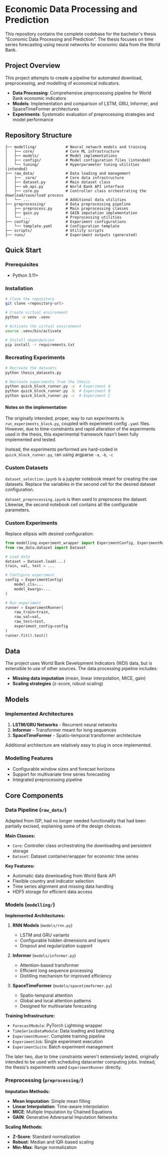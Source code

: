 # Economic Data Processing and Prediction

This repository contains the complete codebase for the bachelor's thesis "Economic Data Processing and Prediction". The thesis focuses on time series forecasting using neural networks for economic data from the World Bank.

## Project Overview

This project attempts to create a pipeline for automated download, preprocessing, and modelling of economical indicators.

- **Data Processing**: Comprehensive preprocessing pipeline for World Bank economic indicators
- **Models**: Implementation and comparison of LSTM, GRU, Informer, and SpaceTimeFormer architectures
- **Experiments**: Systematic evaluation of preprocessing strategies and model performance

## Repository Structure

```
├── modelling/             # Neural network models and training
│   ├── core/              # Core ML infrastructure
│   ├── models/            # Model implementations
│   ├── configs/           # Model configuration files (intended)
│   └── tuning/            # Hyperparameter tuning utilities (intended)
├── raw_data/              # Data loading and management
│   ├── _core/             # Core data infrastructure
│   ├── dataset.py         # Main dataset class
│   ├── wb_api.py          # World Bank API interface
│   ├── core.py            # Controller class orchestrating the download/save/load process
│   └── ...                # Additional data utilities
├── preprocessing/         # Data preprocessing pipeline
│   ├── preprocess.py      # Main preprocessing classes
│   ├── gain.py            # GAIN imputation implementation
│   └── ...                # Preprocessing utilities
├── config/                # Experiment configurations
│   └── template.yaml      # Configuration template
├── scripts/               # Utility scripts
├── runs/                  # Experiment outputs (generated)
```

## Quick Start

### Prerequisites

- Python 3.11+

### Installation

```bash
# Clone the repository
git clone <repository-url>

# Create virtual environment
python -m venv .venv

# Activate the virtual environment
source .venv/bin/activate

# Install dependencies
pip install -r requirements.txt
```

### Recreating Experiments

```bash
# Recreate the datasets
python thesis_datasets.py

# Recreate experiments from the thesis
python quick_block_runner.py -a  # Experiment A
python quick_block_runner.py -b  # Experiment B  
python quick_block_runner.py -c  # Experiment C
```

#### Notes on the implementation

The originally intended, proper, way to run experiments is `run_experiments_block.py`, coupled with experiment config `.yaml` files. However, due to time-constraints and rapid alteration of the experiments used in the thesis, this experimental framework hasn't been fully implemented and tested.

Instead, the experiments performed are hard-coded in `quick_block_runner.py`, ran using argparse `-a`, `-b`, `-c`

### Custom Datasets

`dataset_selection.ipynb` is a jupyter notebook meant for creating the raw datasets. Replace the variables in the second cell for the desired dataset configuration.

`dataset_preprocessing.ipynb` is then used to preprocess the dataset. Likewise, the second notebook cell contains all the configurable parameters.

### Custom Experiments 

Replace ellipsis with desired configuration: 

```python
from modelling.experiment_wrapper import ExperimentConfig, ExperimentRunner
from raw_data.dataset import Dataset

# Load data
dataset = Dataset.load(...)
train, val, test = ...

# Configure experiment
config = ExperimentConfig(
    model_cls=...
    model_kwargs=...
)

# Run experiment
runner = ExperimentRunner(
    raw_train=train,
    raw_val=val,
    raw_test=test,
    experiment_config=config
)
runner.fit().test()
```

## Data

The project uses World Bank Development Indicators (WDI) data, but is extensible to use of other sources. The data processing pipeline includes:

- **Missing data imputation** (mean, linear interpolation, MICE, gain)
- **Scaling strategies** (z-score, robust scaling)

## Models

### Implemented Architectures

1. **LSTM/GRU Networks** - Recurrent neural networks
2. **Informer** - Transformer meant for long sequences
3. **SpaceTimeFormer** - Spatio-temporal transformer architecture

Additional architecture are relatively easy to plug in once implemented.

### Modelling Features

- Configurable window sizes and forecast horizons
- Support for multivariate time series forecasting
- Integrated preprocessing pipeline

## Core Components

### Data Pipeline (`raw_data/`)

Adapted from ISP, had no longer needed functionality that had been partially excised, explaining some of the design choices. 

**Main Classes:**
- `Core`: Controller class orchestrating the downloading and persistent storage
- `Dataset`: Dataset container/wrapper for economic time series

**Key Features:**
- Automatic data downloading from World Bank API
- Flexible country and indicator selection
- Time series alignment and missing data handling
- HDF5 storage for efficient data access

### Models (`modelling/`)

**Implemented Architectures:**

1. **RNN Models** (`models/rnn.py`)
   - LSTM and GRU variants
   - Configurable hidden dimensions and layers
   - Dropout and regularization support

2. **Informer** (`models/informer.py`)
   - Attention-based transformer
   - Efficient long sequence processing
   - Distilling mechanism for improved efficiency

3. **SpaceTimeFormer** (`models/spacetimeformer.py`)
   - Spatio-temporal attention
   - Global and local attention patterns
   - Designed for multivariate forecasting

**Training Infrastructure:**
- `ForecastModule`: PyTorch Lightning wrapper
- `TimeSeriesDataModule`: Data loading and batching
- `ExperimentRunner`: Complete training pipeline
- `ExperimentJob`: Single experiment execution
- `ExperimentSuite`: Batch experiment management

The later two, due to time constraints weren't extensively tested, originally intended to be used with scheduling datacenter computing jobs. Instead, the thesis's experiments used `ExperimentRunner` directly.

### Preprocessing (`preprocessing/`)

**Imputation Methods:**
- **Mean Imputation**: Simple mean filling
- **Linear Interpolation**: Time-aware interpolation
- **MICE**: Multiple Imputation by Chained Equations
- **GAIN**: Generative Adversarial Imputation Networks

**Scaling Methods:**
- **Z-Score**: Standard normalization
- **Robust**: Median and IQR-based scaling
- **Min-Max**: Range normalization

